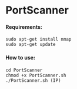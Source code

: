 PortScanner
======

#### Requirements:
    sudo apt-get install nmap
    sudo apt-get update 

#### How to use:
    cd PortScanner
    chmod +x PortScanner.sh
    ./PortScanner.sh (IP)
